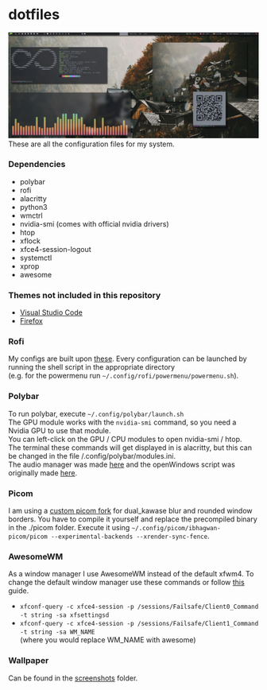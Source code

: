 # dotfiles
![Screenshot](/screenshots/riceScreenshot.png)
These are all the configuration files for my system.

### Dependencies

- polybar
- rofi
- alacritty
- python3
- wmctrl
- nvidia-smi (comes with official nvidia drivers)
- htop
- xflock
- xfce4-session-logout
- systemctl
- xprop
- awesome


### Themes not included in this repository
- [Visual Studio Code](https://github.com/one-dark/vscode-one-dark-theme)
- [Firefox](https://github.com/daaniiieel/nord-firefox)


### Rofi
My configs are built upon [these](https://github.com/adi1090x/rofi).
Every configuration can be launched by running the shell script in the appropriate directory  
(e.g. for the powermenu run `~/.config/rofi/powermenu/powermenu.sh`).


### Polybar
To run polybar, execute `~/.config/polybar/launch.sh`  
The GPU module works with the `nvidia-smi` command, so you need a Nvidia GPU to use that module.  
You can left-click on the GPU / CPU modules to open nvidia-smi / htop.  
The terminal these commands will get displayed in is alacritty, but this can be changed in the file /.config/polybar/modules.ini.  
The audio manager was made [here](https://github.com/marioortizmanero/polybar-pulseaudio-control) and the openWindows script was originally made [here](https://github.com/tam-carre/polywins).

### Picom
I am using a [custom picom fork](https://github.com/ibhagwan/picom) for dual_kawase blur and rounded window borders.
You have to compile it yourself and  replace the precompiled binary in the ./picom folder.
Execute it using `~/.config/picom/ibhagwan-picom/picom --experimental-backends --xrender-sync-fence`.

### AwesomeWM

As a window manager I use AwesomeWM instead of the default xfwm4. To change the default window manager use these commands or follow [this](https://wiki.archlinux.org/title/xfce#Use_a_different_window_manager) guide.  
- `xfconf-query -c xfce4-session -p /sessions/Failsafe/Client0_Command -t string -sa xfsettingsd`  
- `xfconf-query -c xfce4-session -p /sessions/Failsafe/Client1_Command -t string -sa WM_NAME`  
(where you would replace WM_NAME with awesome)

### Wallpaper

Can be found in the [screenshots](https://github.com/ThiloU/dotfiles/tree/master/screenshots) folder.
